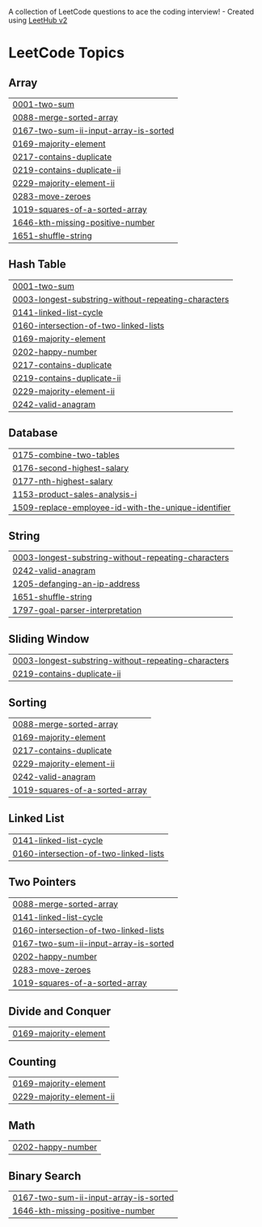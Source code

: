 A collection of LeetCode questions to ace the coding interview! - Created using [LeetHub v2](https://github.com/arunbhardwaj/LeetHub-2.0)
<!---LeetCode Topics Start-->
# LeetCode Topics
## Array
|  |
| ------- |
| [0001-two-sum](https://github.com/nrzawar/leetcode/tree/master/0001-two-sum) |
| [0088-merge-sorted-array](https://github.com/nrzawar/leetcode/tree/master/0088-merge-sorted-array) |
| [0167-two-sum-ii-input-array-is-sorted](https://github.com/nrzawar/leetcode/tree/master/0167-two-sum-ii-input-array-is-sorted) |
| [0169-majority-element](https://github.com/nrzawar/leetcode/tree/master/0169-majority-element) |
| [0217-contains-duplicate](https://github.com/nrzawar/leetcode/tree/master/0217-contains-duplicate) |
| [0219-contains-duplicate-ii](https://github.com/nrzawar/leetcode/tree/master/0219-contains-duplicate-ii) |
| [0229-majority-element-ii](https://github.com/nrzawar/leetcode/tree/master/0229-majority-element-ii) |
| [0283-move-zeroes](https://github.com/nrzawar/leetcode/tree/master/0283-move-zeroes) |
| [1019-squares-of-a-sorted-array](https://github.com/nrzawar/leetcode/tree/master/1019-squares-of-a-sorted-array) |
| [1646-kth-missing-positive-number](https://github.com/nrzawar/leetcode/tree/master/1646-kth-missing-positive-number) |
| [1651-shuffle-string](https://github.com/nrzawar/leetcode/tree/master/1651-shuffle-string) |
## Hash Table
|  |
| ------- |
| [0001-two-sum](https://github.com/nrzawar/leetcode/tree/master/0001-two-sum) |
| [0003-longest-substring-without-repeating-characters](https://github.com/nrzawar/leetcode/tree/master/0003-longest-substring-without-repeating-characters) |
| [0141-linked-list-cycle](https://github.com/nrzawar/leetcode/tree/master/0141-linked-list-cycle) |
| [0160-intersection-of-two-linked-lists](https://github.com/nrzawar/leetcode/tree/master/0160-intersection-of-two-linked-lists) |
| [0169-majority-element](https://github.com/nrzawar/leetcode/tree/master/0169-majority-element) |
| [0202-happy-number](https://github.com/nrzawar/leetcode/tree/master/0202-happy-number) |
| [0217-contains-duplicate](https://github.com/nrzawar/leetcode/tree/master/0217-contains-duplicate) |
| [0219-contains-duplicate-ii](https://github.com/nrzawar/leetcode/tree/master/0219-contains-duplicate-ii) |
| [0229-majority-element-ii](https://github.com/nrzawar/leetcode/tree/master/0229-majority-element-ii) |
| [0242-valid-anagram](https://github.com/nrzawar/leetcode/tree/master/0242-valid-anagram) |
## Database
|  |
| ------- |
| [0175-combine-two-tables](https://github.com/nrzawar/leetcode/tree/master/0175-combine-two-tables) |
| [0176-second-highest-salary](https://github.com/nrzawar/leetcode/tree/master/0176-second-highest-salary) |
| [0177-nth-highest-salary](https://github.com/nrzawar/leetcode/tree/master/0177-nth-highest-salary) |
| [1153-product-sales-analysis-i](https://github.com/nrzawar/leetcode/tree/master/1153-product-sales-analysis-i) |
| [1509-replace-employee-id-with-the-unique-identifier](https://github.com/nrzawar/leetcode/tree/master/1509-replace-employee-id-with-the-unique-identifier) |
## String
|  |
| ------- |
| [0003-longest-substring-without-repeating-characters](https://github.com/nrzawar/leetcode/tree/master/0003-longest-substring-without-repeating-characters) |
| [0242-valid-anagram](https://github.com/nrzawar/leetcode/tree/master/0242-valid-anagram) |
| [1205-defanging-an-ip-address](https://github.com/nrzawar/leetcode/tree/master/1205-defanging-an-ip-address) |
| [1651-shuffle-string](https://github.com/nrzawar/leetcode/tree/master/1651-shuffle-string) |
| [1797-goal-parser-interpretation](https://github.com/nrzawar/leetcode/tree/master/1797-goal-parser-interpretation) |
## Sliding Window
|  |
| ------- |
| [0003-longest-substring-without-repeating-characters](https://github.com/nrzawar/leetcode/tree/master/0003-longest-substring-without-repeating-characters) |
| [0219-contains-duplicate-ii](https://github.com/nrzawar/leetcode/tree/master/0219-contains-duplicate-ii) |
## Sorting
|  |
| ------- |
| [0088-merge-sorted-array](https://github.com/nrzawar/leetcode/tree/master/0088-merge-sorted-array) |
| [0169-majority-element](https://github.com/nrzawar/leetcode/tree/master/0169-majority-element) |
| [0217-contains-duplicate](https://github.com/nrzawar/leetcode/tree/master/0217-contains-duplicate) |
| [0229-majority-element-ii](https://github.com/nrzawar/leetcode/tree/master/0229-majority-element-ii) |
| [0242-valid-anagram](https://github.com/nrzawar/leetcode/tree/master/0242-valid-anagram) |
| [1019-squares-of-a-sorted-array](https://github.com/nrzawar/leetcode/tree/master/1019-squares-of-a-sorted-array) |
## Linked List
|  |
| ------- |
| [0141-linked-list-cycle](https://github.com/nrzawar/leetcode/tree/master/0141-linked-list-cycle) |
| [0160-intersection-of-two-linked-lists](https://github.com/nrzawar/leetcode/tree/master/0160-intersection-of-two-linked-lists) |
## Two Pointers
|  |
| ------- |
| [0088-merge-sorted-array](https://github.com/nrzawar/leetcode/tree/master/0088-merge-sorted-array) |
| [0141-linked-list-cycle](https://github.com/nrzawar/leetcode/tree/master/0141-linked-list-cycle) |
| [0160-intersection-of-two-linked-lists](https://github.com/nrzawar/leetcode/tree/master/0160-intersection-of-two-linked-lists) |
| [0167-two-sum-ii-input-array-is-sorted](https://github.com/nrzawar/leetcode/tree/master/0167-two-sum-ii-input-array-is-sorted) |
| [0202-happy-number](https://github.com/nrzawar/leetcode/tree/master/0202-happy-number) |
| [0283-move-zeroes](https://github.com/nrzawar/leetcode/tree/master/0283-move-zeroes) |
| [1019-squares-of-a-sorted-array](https://github.com/nrzawar/leetcode/tree/master/1019-squares-of-a-sorted-array) |
## Divide and Conquer
|  |
| ------- |
| [0169-majority-element](https://github.com/nrzawar/leetcode/tree/master/0169-majority-element) |
## Counting
|  |
| ------- |
| [0169-majority-element](https://github.com/nrzawar/leetcode/tree/master/0169-majority-element) |
| [0229-majority-element-ii](https://github.com/nrzawar/leetcode/tree/master/0229-majority-element-ii) |
## Math
|  |
| ------- |
| [0202-happy-number](https://github.com/nrzawar/leetcode/tree/master/0202-happy-number) |
## Binary Search
|  |
| ------- |
| [0167-two-sum-ii-input-array-is-sorted](https://github.com/nrzawar/leetcode/tree/master/0167-two-sum-ii-input-array-is-sorted) |
| [1646-kth-missing-positive-number](https://github.com/nrzawar/leetcode/tree/master/1646-kth-missing-positive-number) |
<!---LeetCode Topics End-->